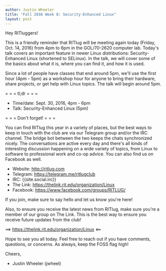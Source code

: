 ```yaml
---
author: Justin Wheeler
title: "Fall 2016 Week 8: Security-Enhanced Linux"
layout: post
---
```


Hey RITluggers!

This is a friendly reminder that RITlug will be meeting again today (Friday, Oct. 14, 2016) from 4pm to 6pm in the GOL/70-2620 computer lab. Today's talk covers an important feature in newer Linux distributions: Security-Enhanced Linux (shortened to SELinux). In the talk, we will cover some of the basics about what it is, where you can find it, and how it is used.

Since a lot of people have classes that end around 5pm, we'll use the first hour (4pm - 5pm) as a workshop hour for anyone to bring their hardware, share projects, or get help with Linux topics. The talk will begin around 5pm.


= = =  tl;dr  = = =

* Time/date: Sept. 30, 2016, 4pm - 6pm
* Talk:      Security-Enhanced Linux (5pm)


= = =  Don't forget!  = = =

You can find RITlug this year in a variety of places, but the best ways to keep in touch with the club are via our Telegram group and/or the IRC channel. The bridge bot between the two keeps the chats synchronized nicely. The conversations are active every day and there's all kinds of interesting discussion happening on a wide variety of topics, from Linux to software to professional work and co-op advice. You can also find us on Facebook as well.

* Website:  http://ritlug.com
* Telegram: https://telegram.me/ritlugclub
* IRC:      {{site.social.irc}}
* The Link: https://thelink.rit.edu/organization/Linux
* Facebook: https://www.facebook.com/groups/RITLUG/

If you join, make sure to say hello and let us know you're here!

Also, to ensure you receive the latest news from RITlug, make sure you're a member of our group on The Link. This is the best way to ensure you receive future updates from the club!

==> https://thelink.rit.edu/organization/Linux <==


Hope to see you all today. Feel free to reach out if you have comments, questions, or concerns. As always, keep the FOSS flag high!

Cheers,
- Justin Wheeler (jwheel)
